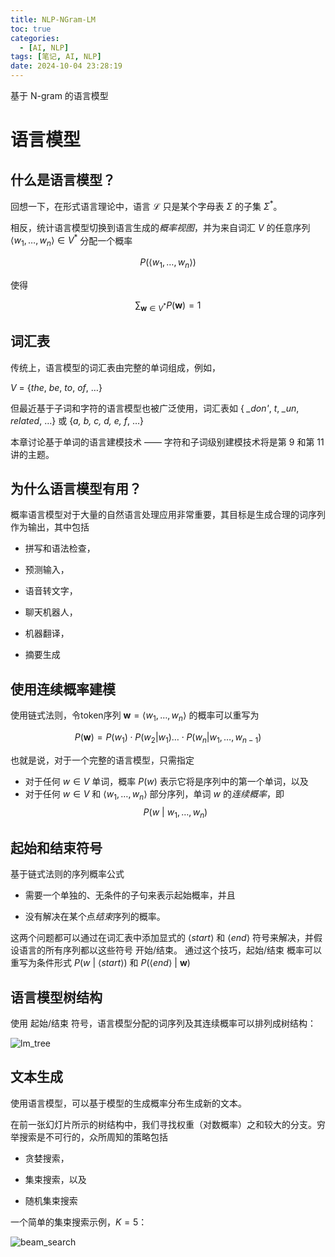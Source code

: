 ```yaml
---
title: NLP-NGram-LM
toc: true
categories:
  - [AI, NLP]
tags: [笔记, AI, NLP]
date: 2024-10-04 23:28:19
---
```


基于 N-gram 的语言模型

<!-- more -->

# 语言模型

## 什么是语言模型？

回想一下，在形式语言理论中，语言 $\mathcal L$ 只是某个字母表 $\Sigma$ 的子集 $\Sigma^*$。

相反，统计语言模型切换到语言生成的*概率视图*，并为来自词汇 $V$ 的任意序列
$\langle w_1,\dots, w_n\rangle \in V^*$
分配一个概率

$$P(\langle w_1,\dots, w_n\rangle)$$

使得

$$\sum_{\mathbf{w}\in V^*} P(\mathbf{w}) = 1$$

## 词汇表

传统上，语言模型的词汇表由完整的单词组成，例如，

$V$ = $\{$*the*, *be*, *to*, *of*, $\dots\}$

但最近基于子词和字符的语言模型也被广泛使用，词汇表如
$\{$ *\_don'*, *t*, *\_un*, *related*, $\dots\}$
或
$\{$*a, b, c, d, e, f*, $\dots\}$

本章讨论基于单词的语言建模技术 —— 字符和子词级别建模技术将是第 9 和第 11 讲的主题。

## 为什么语言模型有用？

概率语言模型对于大量的自然语言处理应用非常重要，其目标是生成合理的词序列作为输出，其中包括

- 拼写和语法检查，

- 预测输入，

- 语音转文字，

- 聊天机器人，

- 机器翻译，

- 摘要生成

## 使用连续概率建模

使用链式法则，令token序列 $\mathbf{w} = \langle w_1,\dots, w_n\rangle$ 的概率可以重写为

$$P(\mathbf w)= P(w_1)\cdot P(w_2 \vert w_1 )\dots \cdot P(w_n\vert w_1,\dots, w_{n-1})$$

也就是说，对于一个完整的语言模型，只需指定

- 对于任何 $w\in V$ 单词，概率 $P(w)$ 表示它将是序列中的第一个单词，以及
- 对于任何 $w\in V$ 和 $\langle w_1,\dots,w_n\rangle$ 部分序列，单词 $w$ 的*连续概率*，即
  $$P(w ~\vert ~ w_1,\dots,w_n)$$

## 起始和结束符号

基于链式法则的序列概率公式

- 需要一个单独的、无条件的子句来表示起始概率，并且

- 没有解决在某个点*结束*序列的概率。

这两个问题都可以通过在词汇表中添加显式的
$\langle start \rangle$ 和
$\langle end \rangle$
符号来解决，并假设语言的所有序列都以这些符号 开始/结束。
通过这个技巧，起始/结束 概率可以重写为条件形式
$P(w ~\vert~ \langle start \rangle)$
和
$P(\langle end \rangle ~\vert~ \mathbf{w})$

## 语言模型树结构

使用 起始/结束 符号，语言模型分配的词序列及其连续概率可以排列成树结构：

![lm_tree](lm_tree.jpg)

## 文本生成

使用语言模型，可以基于模型的生成概率分布生成新的文本。

在前一张幻灯片所示的树结构中，我们寻找权重（对数概率）之和较大的分支。穷举搜索是不可行的，众所周知的策略包括

- 贪婪搜索，

- 集束搜索，以及

- 随机集束搜索

一个简单的集束搜索示例，$K=5$：

![beam_search](beam_search.jpg)
